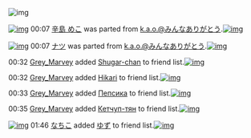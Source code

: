 ![img](http://gdrive-cdn.herokuapp.com/537b65a5bc09f0000721dda7/512px-barcode.png)

[![img](http://www.deviantsart.com/e61sbn.png)](http://www.barcodekanojo.com/kanojo/2781461/%E8%BE%9B%E5%B3%B6%20%E3%82%81%E3%81%93) 00:07 [辛島 めこ](http://www.barcodekanojo.com/kanojo/2781461/%E8%BE%9B%E5%B3%B6%20%E3%82%81%E3%81%93) was parted from [k.a.o.@みんなありがとう](http://www.barcodekanojo.com/kanojo/2781461/%E8%BE%9B%E5%B3%B6%20%E3%82%81%E3%81%93).[![img](http://www.deviantsart.com/1ne7497.jpeg)](http://www.barcodekanojo.com/user/30944/k.a.o.%40%E3%81%BF%E3%82%93%E3%81%AA%E3%81%82%E3%82%8A%E3%81%8C%E3%81%A8%E3%81%86) 

[![img](http://www.deviantsart.com/3ph1719.png)](http://www.barcodekanojo.com/kanojo/1968942/%E3%83%8A%E3%83%84) 00:07 [ナツ](http://www.barcodekanojo.com/kanojo/1968942/%E3%83%8A%E3%83%84) was parted from [k.a.o.@みんなありがとう](http://www.barcodekanojo.com/kanojo/1968942/%E3%83%8A%E3%83%84).[![img](http://www.deviantsart.com/1ne7497.jpeg)](http://www.barcodekanojo.com/user/30944/k.a.o.%40%E3%81%BF%E3%82%93%E3%81%AA%E3%81%82%E3%82%8A%E3%81%8C%E3%81%A8%E3%81%86) 

00:32 [Grey_Marvey](http://www.barcodekanojo.com/user/500710/Grey_Marvey) added [Shugar-chan](http://www.barcodekanojo.com/kanojo/2568453/Shugar-chan) to friend list.[![img](http://www.deviantsart.com/1mtnork.png)](http://www.barcodekanojo.com/kanojo/2568453/Shugar-chan) 

00:32 [Grey_Marvey](http://www.barcodekanojo.com/user/500710/Grey_Marvey) added [Hikari](http://www.barcodekanojo.com/kanojo/2428064/Hikari) to friend list.[![img](http://www.deviantsart.com/2jo9gav.png)](http://www.barcodekanojo.com/kanojo/2428064/Hikari) 

00:33 [Grey_Marvey](http://www.barcodekanojo.com/user/500710/Grey_Marvey) added [Пепсика](http://www.barcodekanojo.com/kanojo/2749185/%D0%9F%D0%B5%D0%BF%D1%81%D0%B8%D0%BA%D0%B0) to friend list.[![img](http://www.deviantsart.com/3oobk3.png)](http://www.barcodekanojo.com/kanojo/2749185/%D0%9F%D0%B5%D0%BF%D1%81%D0%B8%D0%BA%D0%B0) 

00:35 [Grey_Marvey](http://www.barcodekanojo.com/user/500710/Grey_Marvey) added [Кетчуп-тян](http://www.barcodekanojo.com/kanojo/2533427/%D0%9A%D0%B5%D1%82%D1%87%D1%83%D0%BF-%D1%82%D1%8F%D0%BD) to friend list.[![img](http://www.deviantsart.com/3ujtt60.png)](http://www.barcodekanojo.com/kanojo/2533427/%D0%9A%D0%B5%D1%82%D1%87%D1%83%D0%BF-%D1%82%D1%8F%D0%BD) 

[![img](http://www.deviantsart.com/1lb4fit.jpeg)](http://www.barcodekanojo.com/user/314581/%E3%81%AA%E3%81%A1%E3%81%93) 01:46 [なちこ](http://www.barcodekanojo.com/user/314581/%E3%81%AA%E3%81%A1%E3%81%93) added [ゆず](http://www.barcodekanojo.com/kanojo/2908760/%E3%82%86%E3%81%9A) to friend list.[![img](http://www.deviantsart.com/bpjf6t.png)](http://www.barcodekanojo.com/kanojo/2908760/%E3%82%86%E3%81%9A) 

